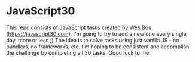 # JavaScript30

This repo consists of JavaScript tasks created by Wes Bos (https://javascript30.com).
I'm going to try to add a new one every single day, more or less ;)
The idea is to solve tasks using just vanilla JS - no bundlers, no frameworks, etc.
I'm hoping to be consistent and accomplish the challenge by completing all 30 tasks.
Good luck to me!
